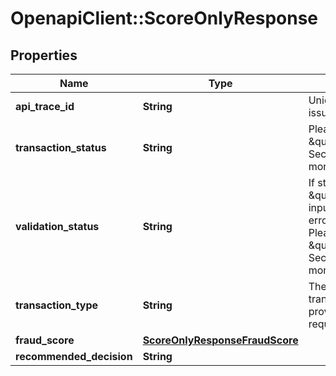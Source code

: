 # OpenapiClient::ScoreOnlyResponse

## Properties
Name | Type | Description | Notes
------------ | ------------- | ------------- | -------------
**api_trace_id** | **String** | Unique trace ID for issue triage | [optional] 
**transaction_status** | **String** | Please refer to \&quot;Errors Section\&quot; for more info. | [optional] 
**validation_status** | **String** | If status returned is \&quot;failure\&quot;, input validation errors occurred. Please refer to the \&quot;Errors Section\&quot; for more info. | [optional] 
**transaction_type** | **String** | The transactionType provided in request. | [optional] 
**fraud_score** | [**ScoreOnlyResponseFraudScore**](ScoreOnlyResponseFraudScore.md) |  | [optional] 
**recommended_decision** | **String** |  | [optional] 


